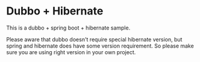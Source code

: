 # Dubbo + Hibernate

This is a dubbo + spring boot + hibernate sample.

Please aware that dubbo doesn't require
special hibernate version, but spring and hibernate does have some version requirement. So please make sure you are
using right version in your own project.

